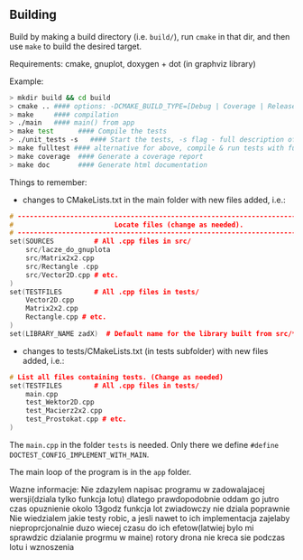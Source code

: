 
## Building

Build by making a build directory (i.e. `build/`), run `cmake` in that dir, and then use `make` to build the desired target.

Requirements: cmake, gnuplot, doxygen + dot (in graphviz library)

Example:

``` bash
> mkdir build && cd build
> cmake .. #### options: -DCMAKE_BUILD_TYPE=[Debug | Coverage | Release], Debug is default
> make     #### compilation
> ./main   #### main() from app
> make test      #### Compile the tests
> ./unit_tests -s   #### Start the tests, -s flag - full description of each case
> make fulltest #### alternative for above, compile & run tests with full decription
> make coverage  #### Generate a coverage report
> make doc       #### Generate html documentation
```

Things to remember:
* changes to CMakeLists.txt in the main folder with new files added, i.e.:
```cpp
# --------------------------------------------------------------------------------
#                         Locate files (change as needed).
# --------------------------------------------------------------------------------
set(SOURCES          # All .cpp files in src/
    src/lacze_do_gnuplota
    src/Matrix2x2.cpp
    src/Rectangle .cpp
    src/Vector2D.cpp # etc.
)
set(TESTFILES        # All .cpp files in tests/
    Vector2D.cpp
    Matrix2x2.cpp
    Rectangle.cpp # etc.
)
set(LIBRARY_NAME zadX)  # Default name for the library built from src/*.cpp (change if you wish)
```
* changes to tests/CMakeLists.txt (in tests subfolder) with new files added, i.e.:
```cpp
# List all files containing tests. (Change as needed)
set(TESTFILES        # All .cpp files in tests/
    main.cpp
    test_Wektor2D.cpp
    test_Macierz2x2.cpp
    test_Prostokat.cpp # etc.
)
```
The `main.cpp` in the folder `tests` is needed. Only there we define `#define DOCTEST_CONFIG_IMPLEMENT_WITH_MAIN`.

The main loop of the program is in the `app` folder.

Wazne informacje:
Nie zdazylem napisac programu w zadowalajacej wersji(dziala tylko funkcja lotu) dlatego prawdopodobnie oddam go jutro
czas opuznienie okolo 13godz
funkcja lot zwiadowczy nie dziala poprawnie
Nie wiedzialem jakie testy robic, a jesli nawet to ich implementacja zajelaby nieproprcjonalnie duzo wiecej czasu do ich efetow(latwiej bylo mi sprawdzic dzialanie progrmu w maine)
rotory drona nie kreca sie podczas lotu i wznoszenia
